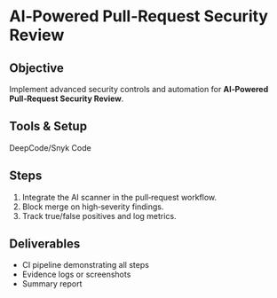# AI‑Powered Pull‑Request Security Review

## Objective
Implement advanced security controls and automation for **AI‑Powered Pull‑Request Security Review**.

## Tools & Setup
DeepCode/Snyk Code

## Steps
1. Integrate the AI scanner in the pull‑request workflow.
2. Block merge on high‑severity findings.
3. Track true/false positives and log metrics.

## Deliverables
- CI pipeline demonstrating all steps
- Evidence logs or screenshots
- Summary report
